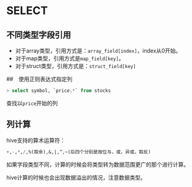 # SELECT

## 不同类型字段引用

- 对于array类型，引用方式是：`array_field[index]`，index从0开始。
- 对于map类型，引用方式是`map_field[key]`。
- 对于struct类型，引用方式是：`struct_field[key]`

##　使用正则表达式指定列

```sql
> select symbol, `price.*` from stocks
```

查找以`price`开始的列

## 列计算

hive支持的算术运算符：

```sql
+,-,*,/,%(取余),&,|,^,~(后四个分别是按位与，或，异或，取反)
```

如果字段类型不同，计算的时候会将类型转为数据范围更广的那个进行计算。

hive计算的时候也会出现数据溢出的情况，注意数据类型。

